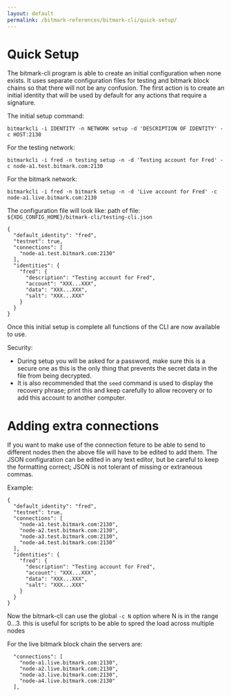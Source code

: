 ```yaml
---
layout: default
permalink: /bitmark-references/bitmark-cli/quick-setup/
---
```


# Quick Setup

The bitmark-cli program is able to create an initial configuration
when none exists.  It uses separate configuration files for testing
and bitmark block chains so that there will not be any confusion.  The
first action is to create an initial identity that will be used by
default for any actions that require a signature.

The initial setup command:

~~~
bitmarkcli -i IDENTITY -n NETWORK setup -d 'DESCRIPTION OF IDENTITY' -c HOST:2130
~~~

For the testing network:

~~~
bitmarkcli -i fred -n testing setup -n -d 'Testing account for Fred' -c node-a1.test.bitmark.com:2130
~~~


For the bitmark network:

~~~
bitmarkcli -i fred -n bitmark setup -n -d 'Live account for Fred' -c node-a1.live.bitmark.com:2130
~~~


The configuration file will look like:
path of file: `${XDG_CONFIG_HOME}/bitmark-cli/testing-cli.json`


~~~
{
  "default_identity": "fred",
  "testnet": true,
  "connections": [
    "node-a1.test.bitmark.com:2130"
  ],
  "identities": {
    "fred": {
      "description": "Testing account for Fred",
      "account": "XXX...XXX",
      "data": "XXX...XXX",
      "salt": "XXX...XXX"
    }
  }
}
~~~

Once this initial setup is complete all functions of the CLI are now available to use.

Security:
* During setup you will be asked for a password, make sure this is a
  secure one as this is the only thing that prevents the secret data
  in the file from being decrypted.
* It is also recommended that the `seed` command is used to display
  the recovery phrase; print this and keep carefully to allow recovery
  or to add this account to another computer.


# Adding extra connections

If you want to make use of the connection feture to be able to send to
different nodes then the above file will have to be edited to add
them. The JSON configuration can be edited in any text editor, but be
careful to keep the formatting correct; JSON is not tolerant of
missing or extraneous commas.


Example:

~~~
{
  "default_identity": "fred",
  "testnet": true,
  "connections": [
    "node-a1.test.bitmark.com:2130",
    "node-a2.test.bitmark.com:2130",
    "node-a3.test.bitmark.com:2130",
    "node-a4.test.bitmark.com:2130"
  ],
  "identities": {
    "fred": {
      "description": "Testing account for Fred",
      "account": "XXX...XXX",
      "data": "XXX...XXX",
      "salt": "XXX...XXX"
    }
  }
}
~~~

Now the bitmark-cli can use the global `-c N` option where N is in the range 0…3.
this is useful for scripts to be able to spred the load across multiple nodes

For the live bitmark block chain the servers are:

~~~
  "connections": [
    "node-a1.live.bitmark.com:2130",
    "node-a2.live.bitmark.com:2130",
    "node-a3.live.bitmark.com:2130",
    "node-a4.live.bitmark.com:2130"
  ],
~~~
